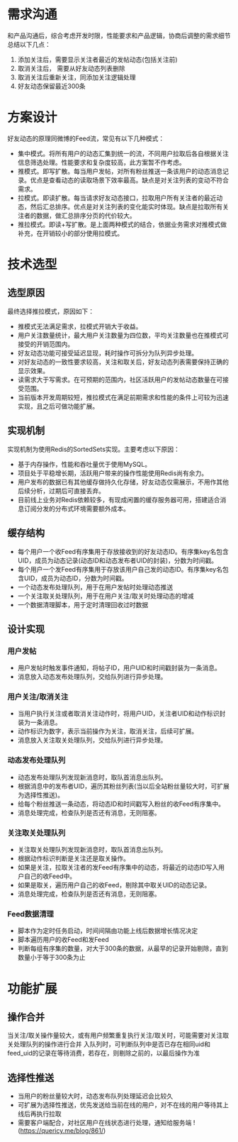 # 需求沟通
和产品沟通后，综合考虑开发时限，性能要求和产品逻辑，协商后调整的需求细节总结以下几点：

1. 添加关注后，需要显示关注者最近的发帖动态(包括关注前)
2. 取消关注后， 需要从好友动态列表删除
3. 取消关注后重新关注，同添加关注逻辑处理
4. 好友动态保留最近300条
# 方案设计
好友动态的原理同微博的Feed流，常见有以下几种模式：

- 集中模式。将所有用户的动态汇集到统一的流，不同用户拉取后各自根据关注信息筛选处理。性能要求和复杂度较高，此方案暂不作考虑。
- 推模式。即写扩散。每当用户发帖，对所有粉丝推送一条该用户的动态消息记录。优点是查看动态的读取场景下效率最高。缺点是对关注列表的变动不符合需求。
- 拉模式。即读扩散。每当请求好友动态接口，拉取用户所有关注者的最近动态，然后汇总排序。优点是对关注列表的变化能实时体现。缺点是拉取所有关注者的数据，做汇总排序分页的代价较大。
- 推拉模式。即读+写扩散。是上面两种模式的结合，依据业务需求对推模式做补充，在开销较小的部分使用拉模式。
# 技术选型
## 选型原因
最终选择推拉模式，原因如下：

- 推模式无法满足需求，拉模式开销大于收益。
- 用户关注数量统计，最大用户关注数量为四位数，平均关注数量也在推模式可接受的开销范围内。
- 好友动态功能可接受延迟显现，耗时操作可拆分为队列异步处理。
- 对好友动态的一致性要求较高，关注和取关后，好友动态列表需要保持正确的显示效果。
- 读需求大于写需求。在可预期的范围内，社区活跃用户的发帖动态数量在可接受范围。
- 当前版本开发周期较短，推拉模式在满足前期需求和性能的条件上可较为迅速实现，且之后可做功能扩展。
## 实现机制
实现机制为使用Redis的SortedSets实现。主要考虑以下原因：
- 基于内存操作，性能和吞吐量优于使用MySQL。
- 项目处于平稳增长期，活跃用户带来的操作性能使用Redis尚有余力。
- 用户发布的数据已有其他缓存做持久化存储，好友动态仅需展示，不用作其他后续分析，过期后可直接丢弃。
- 目前线上业务对Redis依赖较多，有现成闲置的缓存服务器可用，搭建适合消息订阅分发的分布式环境需要额外成本。
## 缓存结构
- 每个用户一个收Feed有序集用于存放接收到的好友动态ID。有序集key名包含UID，成员为动态记录(动态ID和动态发布者UID的封装)，分数为时间戳。
- 每个用户一个发Feed有序集用于存放该用户自己发的动态ID。有序集key名包含UID，成员为动态ID，分数为时间戳。
- 一个动态发布处理队列，用于在用户发帖时处理动态推送
- 一个关注取关处理队列，用于在用户关注/取关时处理动态的增减
- 一个数据清理脚本，用于定时清理回收过时数据
## 设计实现
### 用户发帖
- 用户发帖时触发事件通知，将帖子ID，用户UID和时间戳封装为一条消息。 
- 消息放入动态发布处理队列，交给队列进行异步处理。
### 用户关注/取消关注
- 当用户执行关注或者取消关注动作时，将用户UID，关注者UID和动作标识封装为一条消息。 
- 动作标识为数字，表示当前操作为关注，取消关注，后续可扩展。   
- 消息放入关注取关处理队列，交给队列进行异步处理。
### 动态发布处理队列
- 动态发布处理队列发现新消息时，取队首消息出队列。
- 根据消息中的发布者UID，遍历其粉丝列表(当以后全站粉丝量较大时，可扩展为选择性推送)。
- 给每个粉丝推送一条动态，将动态ID和时间戳写入粉丝的收Feed有序集中。
- 消息处理完成，检查队列是否还有消息，无则阻塞。
### 关注取关处理队列
- 关注取关处理队列发现新消息时，取队首消息出队列。
- 根据动作标识判断是关注还是取关操作。
- 如果是关注，拉取关注者的发Feed有序集中的动态，将最近的动态ID写入用户自己的收Feed中。
- 如果是取关，遍历用户自己的收Feed，剔除其中取关UID的动态记录。
- 消息处理完成，检查队列是否还有消息，无则阻塞。
### Feed数据清理
- 脚本作为定时任务启动，时间间隔由功能上线后数据增长情况决定
- 脚本遍历用户的收Feed和发Feed
- 判断每组有序集的数量，对大于300条的数据，从最早的记录开始剔除，直到数量小于等于300条为止
# 功能扩展
## 操作合并
当关注/取关操作量较大，或有用户频繁重复执行关注/取关时，可能需要对关注取关处理队列的操作进行合并
入队列时，可判断队列中是否已存在相同uid和feed_uid的记录在等待消费，若存在，则剔除之前的，以最后操作为准
## 选择性推送
- 当用户的粉丝量较大时，动态发布队列处理延迟会比较久
- 可扩展为选择性推送，优先发送给当前在线的用户，对不在线的用户等待其上线后再执行拉取
- 需要客户端配合，对社区用户在线状态进行处理，通知给服务端
!(https://quericy.me/blog/861/)